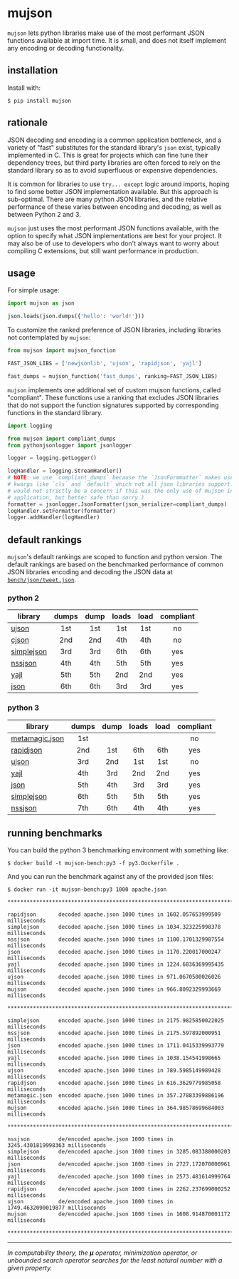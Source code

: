 # mujson

`mujson` lets python libraries make use of the most performant JSON functions available at import time. It is small, and does not itself implement any encoding or decoding functionality.

## installation

Install with:

``` shell
$ pip install mujson
```

## rationale

JSON decoding and encoding is a common application bottleneck, and a variety of "fast" substitutes for the standard library's `json` exist, typically implemented in C. This is great for projects which can fine tune their dependency trees, but third party libraries are often forced to rely on the standard library so as to avoid superfluous or expensive dependencies.

It is common for libraries to use `try... except` logic around imports, hoping to find some better JSON implementation available. But this approach is sub-optimal. There are many python JSON libraries, and the relative performance of these varies between encoding and decoding, as well as between Python 2 and 3.

`mujson` just uses the most performant JSON functions available, with the option to specify what JSON implementations are best for your project. It may also be of use to developers who don't always want to worry about compiling C extensions, but still want performance in production.

## usage

For simple usage:

```python
import mujson as json

json.loads(json.dumps({'hello': 'world!'}))
```

To customize the ranked preference of JSON libraries, including libraries not contemplated by `mujson`:

``` python
from mujson import mujson_function

FAST_JSON_LIBS = ['newjsonlib', 'ujson', 'rapidjson', 'yajl']

fast_dumps = mujson_function('fast_dumps', ranking=FAST_JSON_LIBS)
```

`mujson` implements one additional set of custom mujson functions, called "compliant". These functions use a ranking that excludes JSON libraries that do not support the function signatures supported by corresponding functions in the standard library.

```python
import logging

from mujson import compliant_dumps
from pythonjsonlogger import jsonlogger

logger = logging.getLogger()

logHandler = logging.StreamHandler()
# NOTE: we use `compliant_dumps` because the `JsonFormmatter` makes use of
# kwargs like `cls` and `default` which not all json libraries support. (This
# would not strictly be a concern if this was the only use of mujson in a given
# application, but better safe than sorry.)
formatter = jsonlogger.JsonFormatter(json_serializer=compliant_dumps)
logHandler.setFormatter(formatter)
logger.addHandler(logHandler)
```

## default rankings

`mujson`'s default rankings are scoped to function and python version. The default rankings are based on the benchmarked performance of common JSON libraries encoding and decoding the JSON data at [`bench/json/tweet.json`](bench/json/tweet.json).

### python 2

| library                                                | dumps |  dump | loads |  load | compliant |
|--------------------------------------------------------|:-----:|:-----:|:-----:|:-----:|:---------:|
| [ujson](https://github.com/esnme/ultrajson)            |  1st  |  1st  |  1st  |  1st  |     no    |
| [cjson](https://github.com/AGProjects/python-cjson)    |  2nd  |  2nd  |  4th  |  4th  |     no    |
| [simplejson](https://github.com/simplejson/simplejson) |  3rd  |  3rd  |  6th  |  6th  |    yes    |
| [nssjson](https://github.com/lelit/nssjson)            |  4th  |  4th  |  5th  |  5th  |    yes    |
| [yajl](https://github.com/rtyler/py-yajl)              |  5th  |  5th  |  2nd  |  2nd  |    yes    |
| [json](https://docs.python.org/2/library/json.html)    |  6th  |  6th  |  3rd  |  3rd  |    yes    |

### python 3

| library                                                           | dumps |  dump | loads |  load | compliant |
|-------------------------------------------------------------------|:-----:|:-----:|:-----:|:-----:|:---------:|
| [metamagic.json](https://github.com/sprymix/metamagic.json)       |  1st  |       |       |       |     no    |
| [rapidjson](https://github.com/python-rapidjson/python-rapidjson) |  2nd  |  1st  |  6th  |  6th  |    yes    |
| [ujson](https://github.com/esnme/ultrajson)                       |  3rd  |  2nd  |  1st  |  1st  |     no    |
| [yajl](https://github.com/rtyler/py-yajl)                         |  4th  |  3rd  |  2nd  |  2nd  |    yes    |
| [json](https://docs.python.org/3.6/library/json.html)             |  5th  |  4th  |  3rd  |  3rd  |    yes    |
| [simplejson](https://github.com/simplejson/simplejson)            |  6th  |  5th  |  5th  |  5th  |    yes    |
| [nssjson](https://github.com/lelit/nssjson)                       |  7th  |  6th  |  4th  |  4th  |    yes    |

## running benchmarks

You can build the python 3 benchmarking environment with something like:

``` shell
$ docker build -t mujson-bench:py3 -f py3.Dockerfile .
```

And you can run the benchmark against any of the provided json files:

``` text
$ docker run -it mujson-bench:py3 1000 apache.json

***************************************************************************

rapidjson       decoded apache.json 1000 times in 1602.057653999509 milliseconds
simplejson      decoded apache.json 1000 times in 1034.323225998378 milliseconds
nssjson         decoded apache.json 1000 times in 1100.1701329987554 milliseconds
json            decoded apache.json 1000 times in 1170.220017000247 milliseconds
yajl            decoded apache.json 1000 times in 1224.6836369995435 milliseconds
ujson           decoded apache.json 1000 times in 971.0670500026026 milliseconds
mujson          decoded apache.json 1000 times in 966.8092329993669 milliseconds

***************************************************************************

simplejson      encoded apache.json 1000 times in 2175.9825850022025 milliseconds
nssjson         encoded apache.json 1000 times in 2175.597892000951 milliseconds
json            encoded apache.json 1000 times in 1711.0415339993779 milliseconds
yajl            encoded apache.json 1000 times in 1038.154541998665 milliseconds
ujson           encoded apache.json 1000 times in 789.5985149989428 milliseconds
rapidjson       encoded apache.json 1000 times in 616.3629779985058 milliseconds
metamagic.json  encoded apache.json 1000 times in 357.27883399886196 milliseconds
mujson          encoded apache.json 1000 times in 364.98578699684003 milliseconds

***************************************************************************

nssjson         de/encoded apache.json 1000 times in 3245.4301819998363 milliseconds
simplejson      de/encoded apache.json 1000 times in 3285.083388000203 milliseconds
json            de/encoded apache.json 1000 times in 2727.172070000961 milliseconds
yajl            de/encoded apache.json 1000 times in 2573.481614999764 milliseconds
rapidjson       de/encoded apache.json 1000 times in 2262.237699000252 milliseconds
ujson           de/encoded apache.json 1000 times in 1749.4632090019877 milliseconds
mujson          de/encoded apache.json 1000 times in 1608.914870001172 milliseconds

***************************************************************************
```

---

_In computability theory, the **μ** operator, minimization operator, or unbounded search operator searches for the least natural number with a given property._